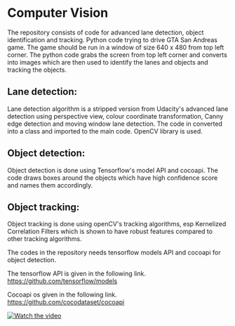 # Computer Vision
The repository consists of code for advanced lane detection, object identification and tracking. Python code trying to drive GTA San Andreas game. The game should be run in a window of size 640 x 480 from top left corner. The python code grabs the screen from top left corner and converts into images which are then used to identify the lanes and objects and tracking the objects.

## Lane detection:
Lane detection algorithm is a stripped version from Udacity's advanced lane detection using perspective view, colour coordinate transformation, Canny edge detection and moving window lane detection. The code in converted into a class and imported to the main code. OpenCV library is used.

## Object detection:
Object detection is done using Tensorflow's model API and cocoapi. The code draws boxes around the objects which have high confidence score and names them accordingly.

## Object tracking:
Object tracking is done using openCV's tracking algorithms, esp Kernelized Correlation Filters which is shown to have robust features compared to other tracking algorithms.

The codes in the repository needs tensorflow models API and cocoapi for object detection.

The tensorflow API is given in the following link.
https://github.com/tensorflow/models

Cocoapi os given in the following link.
https://github.com/cocodataset/cocoapi

[![Watch the video](https://raw.github.com/GabLeRoux/WebMole/master/ressources/WebMole_Youtube_Video.png)](https://youtu.be/PBWxiErx7Gg)
